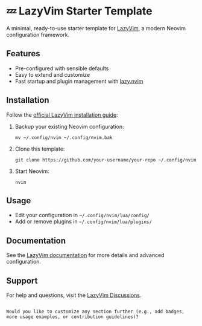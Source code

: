 # 💤 LazyVim Starter Template

A minimal, ready-to-use starter template for [LazyVim](https://github.com/LazyVim/LazyVim), a modern Neovim configuration framework.

## Features

- Pre-configured with sensible defaults
- Easy to extend and customize
- Fast startup and plugin management with [lazy.nvim](https://github.com/folke/lazy.nvim)

## Installation

Follow the [official LazyVim installation guide](https://lazyvim.github.io/installation):

1. Backup your existing Neovim configuration:
   ```
   mv ~/.config/nvim ~/.config/nvim.bak
   ```
2. Clone this template:
   ```
   git clone https://github.com/your-username/your-repo ~/.config/nvim
   ```
3. Start Neovim:
   ```
   nvim
   ```

## Usage

- Edit your configuration in `~/.config/nvim/lua/config/`
- Add or remove plugins in `~/.config/nvim/lua/plugins/`

## Documentation

See the [LazyVim documentation](https://lazyvim.github.io/) for more details and advanced configuration.

## Support

For help and questions, visit the [LazyVim Discussions](https://github.com/LazyVim/LazyVim/discussions).
```

Would you like to customize any section further (e.g., add badges, more usage examples, or contribution guidelines)?
